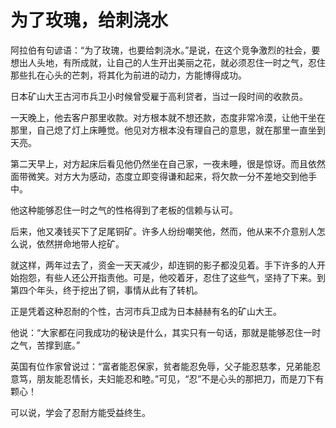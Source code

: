 # 为了玫瑰，给刺浇水

阿拉伯有句谚语：“为了玫瑰，也要给刺浇水。”是说，在这个竞争激烈的社会，要想出人头地，有所成就，让自己的人生开出美丽之花，就必须忍住一时之气，忍住那些扎在心头的芒刺，将其化为前进的动力，方能博得成功。 

日本矿山大王古河市兵卫小时候曾受雇于高利贷者，当过一段时间的收款员。 

一天晚上，他去客户那里收款。对方根本就不想还款，态度非常冷漠，让他干坐在那里，自己熄了灯上床睡觉。他见对方根本没有理自己的意思，就在那里一直坐到天亮。 

第二天早上，对方起床后看见他仍然坐在自己家，一夜未睡，很是惊讶。而且依然面带微笑。对方大为感动，态度立即变得谦和起来，将欠款一分不差地交到他手中。 

他这种能够忍住一时之气的性格得到了老板的信赖与认可。 

后来，他又凑钱买下了足尾铜矿。许多人纷纷嘲笑他，然而，他从来不介意别人怎么说，依然拼命地带人挖矿。 

就这样，两年过去了，资金一天天减少，却连铜的影子都没见着。手下许多的人开始抱怨，有些人还公开指责他。可是，他咬着牙，忍住了这些气，坚持了下来。到第四个年头，终于挖出了铜，事情从此有了转机。 

正是凭着这种忍耐的个性，古河市兵卫成为日本赫赫有名的矿山大王。 

他说：“大家都在问我成功的秘诀是什么，其实只有一句话，那就是能够忍住一时之气，苦撑到底。” 

英国有位作家曾说过：“富者能忍保家，贫者能忍免辱，父子能忍慈孝，兄弟能忍意笃，朋友能忍情长，夫妇能忍和睦。”可见，“忍”不是心头的那把刀，而是刀下有颗心！ 

可以说，学会了忍耐方能受益终生。